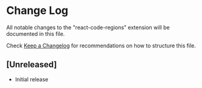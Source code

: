 # Change Log

All notable changes to the "react-code-regions" extension will be documented in this file.

Check [Keep a Changelog](http://keepachangelog.com/) for recommendations on how to structure this file.

## [Unreleased]

- Initial release